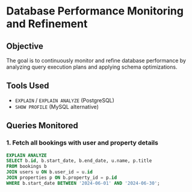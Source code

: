 # Database Performance Monitoring and Refinement

## Objective
The goal is to continuously monitor and refine database performance by analyzing query execution plans and applying schema optimizations.

## Tools Used
- `EXPLAIN` / `EXPLAIN ANALYZE` (PostgreSQL)
- `SHOW PROFILE` (MySQL alternative)

## Queries Monitored
### 1. Fetch all bookings with user and property details
```sql
EXPLAIN ANALYZE
SELECT b.id, b.start_date, b.end_date, u.name, p.title
FROM bookings b
JOIN users u ON b.user_id = u.id
JOIN properties p ON b.property_id = p.id
WHERE b.start_date BETWEEN '2024-06-01' AND '2024-06-30';
